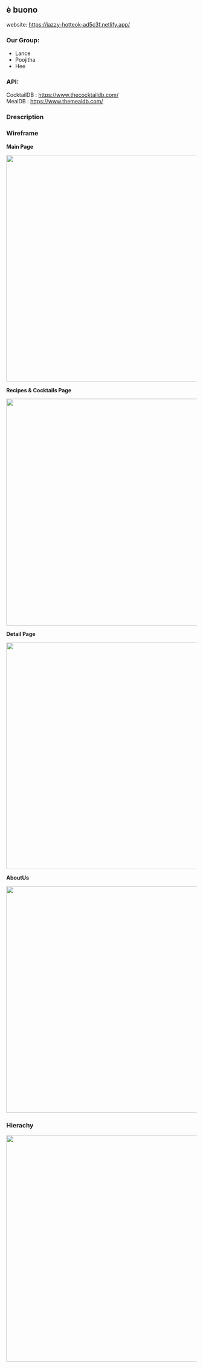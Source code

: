 ## è buono

website: https://jazzy-hotteok-ad5c3f.netlify.app/

### Our Group:
- Lance
- Poojitha
- Hee

### API: 
CocktailDB : https://www.thecocktaildb.com/ <br /> 
MealDB : https://www.themealdb.com/

### Drescription 


### Wireframe

**Main Page** <br />

<img src="https://user-images.githubusercontent.com/97911806/164336481-450208b8-5070-45b6-9939-cff1e0a457c7.png" data-canonical-src="https://user-images.githubusercontent.com/97911806/164336481-450208b8-5070-45b6-9939-cff1e0a457c7.png" width="600"  /> <br />

**Recipes & Cocktails Page**  <br />

<img src="https://user-images.githubusercontent.com/97911806/164336553-c8cfb909-24be-49c1-b1e0-b954be9db911.png" data-canonical-src="https://user-images.githubusercontent.com/97911806/164336553-c8cfb909-24be-49c1-b1e0-b954be9db911.png" width="600"  /> <br />

**Detail Page** <br />

<img src="https://user-images.githubusercontent.com/97911806/164336586-10c8a65b-2c89-4200-8f7a-f545c657be9e.png " data-canonical-src="https://user-images.githubusercontent.com/97911806/164336586-10c8a65b-2c89-4200-8f7a-f545c657be9e.png " width="600"  /> <br />

**AboutUs** <br />

<img src="https://user-images.githubusercontent.com/97911806/164336630-32e1e644-b108-4fbd-8a1b-e5b9292c24df.png " data-canonical-src="https://user-images.githubusercontent.com/97911806/164336630-32e1e644-b108-4fbd-8a1b-e5b9292c24df.png" width="600"  /> <br />

### Hierachy  <br />
<img src="https://user-images.githubusercontent.com/97911806/164343189-2266a779-f82d-4ef7-93c8-6e2bb1ca60d0.png" data-canonical-src="https://user-images.githubusercontent.com/97911806/164343189-2266a779-f82d-4ef7-93c8-6e2bb1ca60d0.png" width="600"  /> <br />



